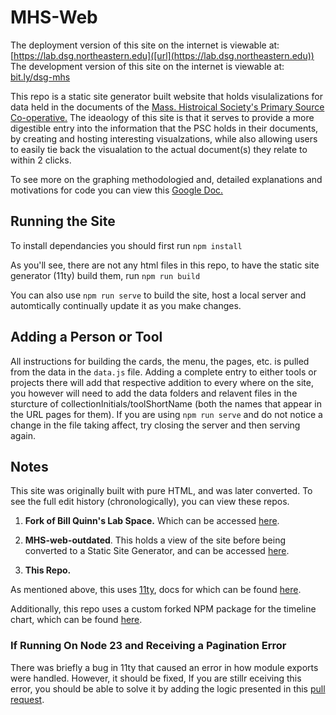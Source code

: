 # MHS-Web #

The deployment version of this site on the internet is viewable at: [https://lab.dsg.northeastern.edu]([url](https://lab.dsg.northeastern.edu))
The development version of this site on the internet is viewable at: [bit.ly/dsg-mhs](bit.ly/dsg-mhs)

This repo is a static site generator built website that holds visulalizations for data held in the documents of the [Mass. Histroical Society's Primary Source Co-operative.](https://www.primarysourcecoop.org)
The ideaology of this site is that it serves to provide a more digestible entry into the information that the PSC holds in their documents, by creating and hosting interesting visualzations, while also allowing users to easily tie back the visualation to the actual document(s) they relate to within 2 clicks. 

To see more on the graphing methodologied and, detailed explanations and motivations for code you can view this [Google Doc.](https://docs.google.com/document/d/1sOZVYDyaVp5KDOTZavHxpIHgjUf5E6oClXFEq7fsblc/edit?usp=sharingp) 

## Running the Site ##
To install dependancies you should first run
```npm install```

As you'll see, there are not any html files in this repo, to have the static site generator (11ty) build them,  run
```npm run build```

You can also use ```npm run serve```  to build the site, host a local server and automtically continually update it as you make changes. 

## Adding a Person or Tool ##
All instructions for building the cards, the menu, the pages, etc. is pulled from the data in the ```data.js``` file. Adding a complete entry to either tools or projects there will add that respective addition to every where on the site, you however will need to add the data folders and relavent files in the sturcture of collectionInitials/toolShortName (both the names that appear in the URL pages for them). If you are using ```npm run serve``` and do not notice a change in the file taking affect, try closing the server and then serving again. 

## Notes ##
This site was originally built with pure HTML, and was later converted. To see the full edit history (chronologically), you can view these repos. 

1. **Fork of Bill Quinn's Lab Space.** Which can be accessed [here](https://github.com/ankudovychm/dsg-mhs).

2. **MHS-web-outdated**. This holds a view of the site before being converted to a Static Site Generator, and can be accessed [here](https://github.com/NEU-DSG/mhs-web-outdated). 

3. **This Repo.**

As mentioned above, this uses [11ty](https://www.11ty.dev/), docs for which can be found [here](https://www.11ty.dev/docs/). 

Additionally, this repo uses a custom forked NPM package for the timeline chart, which can be found [here](https://github.com/ankudovychm/dsg-gtimeline). 

### If Running On Node 23 and Receiving a Pagination Error ###

There was briefly a bug in 11ty that caused an error in how module exports were handled. However, it should be fixed, If you are stillr eceiving this error, you should be able to solve it by adding the logic presented in this [pull request](https://github.com/11ty/eleventy/pull/3519/files).
